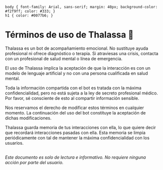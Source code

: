     body { font-family: Arial, sans-serif; margin: 40px; background-color: #f2f9ff; color: #333; }
    h1 { color: #0077b6; }
</head>
<body>
  <h1>Términos de uso de Thalassa 🌊</h1>
  <p>Thalassa es un bot de acompañamiento emocional. No sustituye ayuda profesional ni ofrece diagnóstico o terapia. 
  Si atraviesas una crisis, contacta con un profesional de salud mental o línea de emergencia.</p>
  <p>El uso de Thalassa implica la aceptación de que la interacción es con un modelo de lenguaje artificial y no con una persona cualificada en salud mental.</p>
  <p>Toda la información compartida con el bot es tratada con la máxima confidencialidad, pero no está sujeta a la ley de secreto profesional médico. Por favor, sé consciente de esto al compartir información sensible.</p>
  <p>Nos reservamos el derecho de modificar estos términos en cualquier momento. La continuación del uso del bot constituye la aceptación de dichas modificaciones.</p>
  <p>Thalassa guarda memoria de tus interacciones con ella, lo que quiere decir que recordará interacciones pasadas con ella. Esta memoria se limpia periódicamente con tal de mantener la máxima confidencialidad con los usuarios.
  <p style="margin-top: 30px; font-style: italic;">Este documento es solo de lectura e informativo. No requiere ninguna acción por parte del usuario.</p>
  </form>
